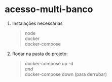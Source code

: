 # acesso-multi-banco

1. Instalações necessárias

   > node </br>
   > docker </br>
   > docker-compose</br>

2. Rodar na pasta do projeto:
   > docker-compose up -d</br>
   > _and_ </br>
   > docker-compose down (para derrubar)</br>

